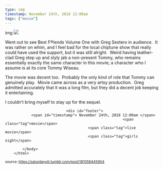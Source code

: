 ```yaml
---
type: img
timestamp: November 24th, 2018 12:00am
tags: ["movie"]
---
```

img
<img src="https://saturdayxiii.github.io/media/181058445904.jpg"/>
                                                                                          
Went out to see Best F&reg;iends Volume One with Greg Sestero in audience.  It was rather on whim, and I feel bad for the local chiptune show that really could have used the support, but it was still alright.  Weird having leather-clad Greg step up and slyly jab a non-present Tommy, who remains essentially exactly the same character in this movie; a character who I assume is at its core Tommy Wiseau.  

The movie was decent too.  Probably the only kind of role that Tommy can genuinely play.  Movie came across as a very artsy production.  Greg admitted accurately that it was a long film, but they did a decent job keeping it entertaining.

I couldn’t bring myself to stay up for the sequel.
 
                                    
                
                
                
                
                                <div id="footer">
                <span id="timestamp"> November 24th, 2018 12:00am </span>
                                                          <span class="tag">movie</span>
                                          <span class="tag">live movie</span>
                                          <span class="tag">girls night</span>
                                                    
            </body>
        </html>

        
<small>source: https://saturdayxiii.tumblr.com/post/181058445904</small>